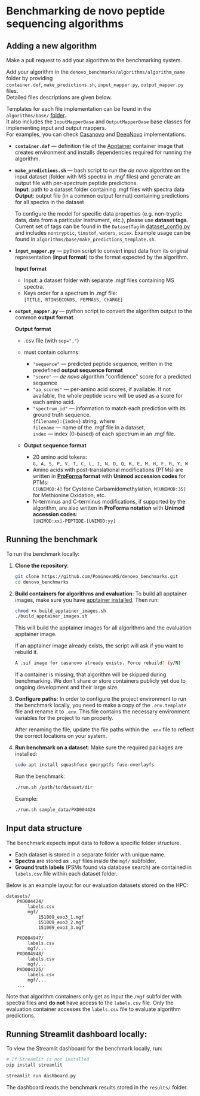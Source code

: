 # Benchmarking de novo peptide sequencing algorithms

## Adding a new algorithm

Make a pull request to add your algorithm to the benchmarking system.

Add your algorithm in the `denovo_benchmarks/algorithms/algorithm_name` folder by providing  
`container.def`, `make_predictions.sh`, `input_mapper.py`, `output_mapper.py` files.  
Detailed files descriptions are given below.  

Templates for each file implementation can be found in the 
`algorithms/base/` [folder](https://github.com/PominovaMS/denovo_benchmarks/tree/main/algorithms/base).  
It also includes the `InputMapperBase` and `OutputMapperBase` base classes for implementing input and output mappers.  
For examples, you can check 
[Casanovo](https://github.com/PominovaMS/denovo_benchmarks/tree/main/algorithms/casanovo) 
and [DeepNovo](https://github.com/PominovaMS/denovo_benchmarks/tree/main/algorithms/deepnovo) implementations. 


- **`container.def`** — definition file of the [Apptainer](https://apptainer.org/docs/user/main/definition_files.html) 
container image that creates environment and installs dependencies required for running the algorithm.
    
- **`make_predictions.sh`** — bash script to run the *de novo* algorithm on the input dataset 
(folder with MS spectra in .mgf files) and generate an output file with per-spectrum peptide predictions.  
    **Input**: path to a dataset folder containing .mgf files with spectra data  
    **Output**: output file (in a common output format) containing predictions for all spectra in the dataset

    To configure the model for specific data properties (e.g. non-tryptic data, data from a particular instrument, etc.), please use **dataset tags**. 
    Current set of tags can be found in the `DatasetTag` in [dataset_config.py](https://github.com/PominovaMS/denovo_benchmarks/blob/main/dataset_config.py) and includes `nontryptic`, `timstof`, `waters`, `sciex`.
    Example usage can be found in `algorithms/base/make_predictions_template.sh`.

- **`input_mapper.py`** — python script to convert input data 
from its original representation (**input format**) to the format expected by the algorithm.

    **Input format**
    - Input: a dataset folder with separate .mgf files containing MS spectra.
    - Keys order for a spectrum in .mgf file:  
    `[TITLE, RTINSECONDS, PEPMASS, CHARGE]`


- **`output_mapper.py`** — python script to convert the algorithm output to the common **output format**.

    **Output format**
    - .csv file (with `sep=","`)
    - must contain columns:
        - `"sequence"` — predicted peptide sequence, written in the predefined **output sequence format**
        - `"score"` — *de novo* algorithm "confidence" score for a predicted sequence
        - `"aa_scores"` — per-amino acid scores, if available. If not available, the whole peptide `score` will be used as a score for each amino acid.
        - `"spectrum_id"` — information to match each prediction with its ground truth sequence.  
            `{filename}:{index}` string, where  
            `filename` — name of the .mgf file in a dataset,  
            `index` — index (0-based) of each spectrum in an .mgf file.
        
    
    - **Output sequence format**
        - 20 amino acid tokens:  
        `G, A, S, P, V, T, C, L, I, N, D, Q, K, E, M, H, F, R, Y, W`
        - Amino acids with post-translational modifications (PTMs) are written in 
        **[ProForma](https://github.com/HUPO-PSI/ProForma/tree/master) format** with **Unimod accession codes** for PTMs:  
        `C[UNIMOD:4]` for Cysteine Carbamidomethylation, `M[UNIMOD:35]` for Methionine Oxidation, etc.
        - N-terminus and C-terminus modifications, if supported by the algorithm, are also written in **ProForma notation** with **Unimod accession codes**:  
        `[UNIMOD:xx]-PEPTIDE-[UNIMOD:yy]`


## Running the benchmark

To run the benchmark locally:

1. **Clone the repository**:
    ```bash
    git clone https://github.com/PominovaMS/denovo_benchmarks.git
    cd denovo_benchmarks
    ```

2. **Build containers for algorithms and evaluation**:
    To build all apptainer images, make sure you have [apptainer installed](https://apptainer.org/docs/user/main/quick_start.html#installation). Then run:

    ```bash
    chmod +x build_apptainer_images.sh
    ./build_apptainer_images.sh
    ```

    This will build the apptainer images for all algorithms and the evaluation apptainer image.

    If an apptainer image already exists, the script will ask if you want to rebuild it.

    ```bash
    A .sif image for casanovo already exists. Force rebuild? (y/N) 
    ```

    If a container is missing, that algorithm will be skipped during benchmarking. We don't share or store containers publicly yet due to ongoing development and their large size.

3. **Configure paths:**
    In order to configure the project environment to run the benchmark locally, you need to make a copy of the `.env.template` file and rename it to `.env`. This file contains the necessary environment variables for the project to run properly. 
    
    After renaming the file, update the file paths within the `.env` file to reflect the correct locations on your system.

4. **Run benchmark on a dataset**:
    Make sure the required packages are installed:

    ```bash
    sudo apt install squashfuse gocryptfs fuse-overlayfs  
    ```

    Run the benchmark:

    ```bash
    ./run.sh /path/to/dataset/dir
    ```
    Example:
    ```bash
    ./run.sh sample_data/PXD004424
    ```


## Input data structure

The benchmark expects input data to follow a specific folder structure. 

- Each dataset is stored in a separate folder with unique name.
- **Spectra** are stored as `.mgf` files inside the `mgf/` subfolder.
- **Ground truth labels** (PSMs found via database search) are contained in `labels.csv` file within each dataset folder.

Below is an example layout for our evaluation datasets stored on the HPC:

```
datasets/
    PXD004424/
        labels.csv
        mgf/
            151009_exo3_1.mgf
            151009_exo3_2.mgf
            151009_exo3_3.mgf
            ...
    PXD004947/
        labels.csv
        mgf/...
    PXD004948/
        labels.csv
        mgf/...
    PXD004325/
        labels.csv
        mgf/...
    ...
```

Note that algorithm containers only get as input the `/mgf` subfolder with spectra files and **do not** have access to the `labels.csv` file. 
Only the evaluation container accesses the `labels.csv` file to evaluate algorithm predictions.


## Running Streamlit dashboard locally:
To view the Streamlit dashboard for the benchmark locally, run:
```bash
# If Streamlit is not installed
pip install streamlit

streamlit run dashboard.py
```

The dashboard reads the benchmark results stored in the `results/` folder.
